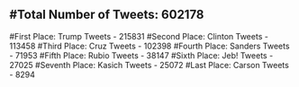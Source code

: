 #Total Number of Tweets: 602178 
---
#First Place: Trump Tweets - 215831
#Second Place: Clinton Tweets - 113458
#Third Place: Cruz Tweets - 102398
#Fourth Place: Sanders Tweets - 71953
#Fifth Place: Rubio Tweets - 38147
#Sixth Place: Jeb! Tweets - 27025
#Seventh Place: Kasich Tweets - 25072
#Last Place: Carson Tweets - 8294
